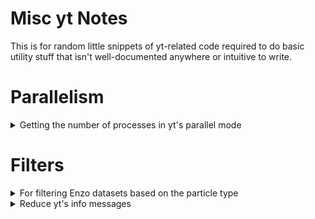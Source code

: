 # Misc yt Notes

This is for random little snippets of yt-related code required to do basic utility stuff that isn't well-documented anywhere or intuitive to write.

# Parallelism

<details>
<summary>Getting the number of processes in yt's parallel mode </summary>

```
yt.enable_parallelism()

from yt.utilities.parallel_tools.parallel_analysis_interface \
    import communication_system

NUM_PROCS = communication_system.communicators[-1].size
```

</details>


# Filters

<details>
<summary>For filtering Enzo datasets based on the particle type </summary>

```
from yt.data_objects.particle_filters import add_particle_filter

def stars(pfilter, data):
    filter = data[("all", "particle_type")] == 2 # DM = 1, Stars = 2
    return filter

yt.add_particle_filter("stars", function=stars, filtered_type='all', \
                       requires=["particle_type"])

def DarkMatter(pfilter, data):
    filter = data[("all", "particle_type")] == 1 # DM = 1, Stars = 2
    return filter
    
add_particle_filter("dark_matter", function=DarkMatter, filtered_type='all', \
                    requires=["particle_type"])

def MustRefineDarkMatter(pfilter, data):
    filter = data[("all", "particle_type")] == 4 # Must Refine Particle type
    return filter
    
add_particle_filter("must_refine", function=MustRefineDarkMatter, filtered_type='all', \
                    requires=["particle_type"])

    ds = yt.load(fname)
    ds.add_particle_filter('stars')
    ds.add_particle_filter('dark_matter')
    ds.add_particle_filter('must_refine')
```

</details>

<details>
<summary>Reduce yt's info messages</summary>

```
yt.funcs.mylog.setLevel(50)
```


</details>
